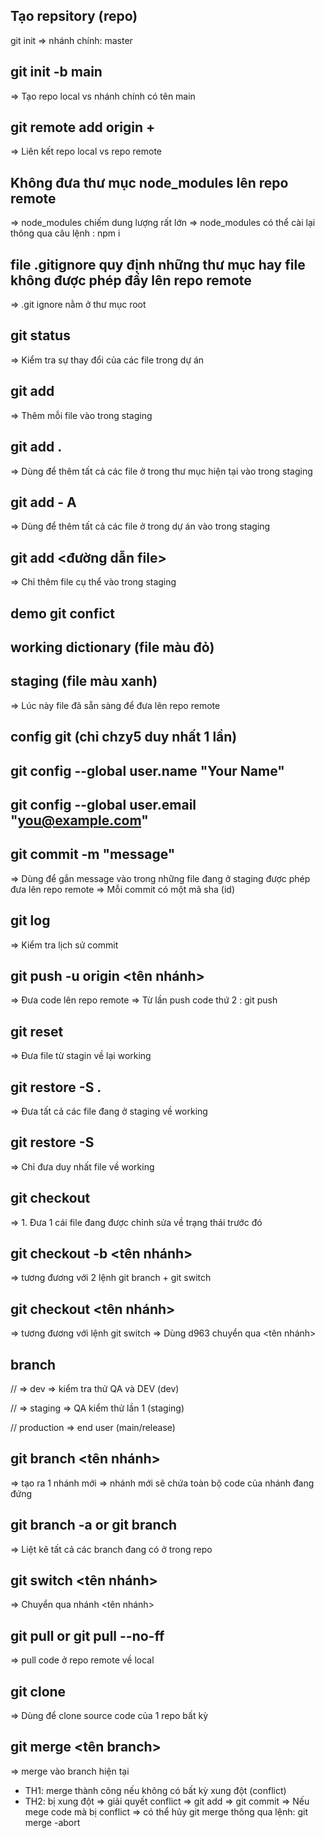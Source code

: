 ## Tạo repsitory (repo)

git init
=> nhánh chính: master

## git init -b main

=> Tạo repo local vs nhánh chính có tên main

## git remote add origin + <url repo>

=> Liên kết repo local vs repo remote

## Không đưa thư mục node_modules lên repo remote

=> node_modules chiếm dung lượng rất lớn
=> node_modules có thể cài lại thông qua câu lệnh : npm i


## file .gitignore quy định những thư mục hay file không được phép đẩy lên repo remote
=> .git ignore nằm ở thư mục root

## git status
=> Kiểm tra sự thay đổi của các file trong dự án


## git add
=> Thêm mỗi file vào trong staging

## git add . 
=> Dùng để thêm tất cả các file ở trong thư mục hiện tại vào trong staging

## git add - A 
=> Dùng để thêm tất cả các file ở trong dự án vào trong staging

## git add <đường dẫn file>
=> Chỉ thêm file cụ thể vào trong staging


## demo git confict
## working dictionary (file màu đỏ)

## staging (file màu xanh)
=> Lúc này file đã sẵn sàng để đưa lên repo remote

## config git (chỉ chzy5 duy nhất 1 lần)
## git config --global user.name "Your Name"
## git config --global user.email "you@example.com"

## git commit -m "message"
=> Dùng để gắn message vào trong những file đang ở staging được phép đưa lên repo remote
=> Mỗi commit có một mã sha (id)

## git log
=> Kiểm tra lịch sử commit

## git push -u origin <tên nhánh>
=> Đưa code lên repo remote
=> Từ lần push code thứ 2 : git push

## git reset
=> Đưa file từ stagin về lại working

## git restore -S .
=> Đưa tất cả các file đang ở staging về working

## git restore -S <url file>
=> Chỉ đưa duy nhất file về working

## git checkout
=> 1. Đưa 1 cái file đang được chỉnh sửa về trạng thái trước đó

## git checkout -b <tên nhánh>
=> tương đương với 2 lệnh git branch + git switch

## git checkout <tên nhánh>
=> tương đương với lệnh git switch
=> Dùng d963 chuyển qua <tên nhánh>

## branch

// => dev => kiểm tra thử QA và DEV (dev)

// => staging => QA kiểm thử lần 1 (staging)

// production => end user (main/release)

## git branch <tên nhánh>
=> tạo ra 1 nhánh mới
=> nhánh mới sẽ chứa toàn bộ code của nhánh đang đứng

## git branch -a or git branch
=> Liệt kê tất cả các branch đang có ở trong repo

## git switch <tên nhánh>
=> Chuyển qua nhánh <tên nhánh>

## git pull or git pull --no-ff
=> pull code ở repo remote về local


## git clone <url repo>
=> Dùng để clone source code của 1 repo bất kỳ

## git merge <tên branch>
=> merge <branch> vào branch hiện tại
+ TH1: merge thành công nếu không có bất kỳ xung đột (conflict)
+ TH2: bị xung đột => giải quyết conflict => git add => git commit
=> Nếu mege code mà bị conflict => có thể hủy git merge thông qua lệnh: git merge -abort


